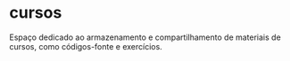 # cursos
Espaço dedicado ao armazenamento e compartilhamento de materiais de cursos, como códigos-fonte e exercícios.
